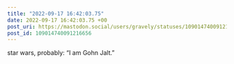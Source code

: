 ```yaml
---
title: "2022-09-17 16:42:03.75"
date: 2022-09-17 16:42:03.75 +00
post_uri: https://mastodon.social/users/gravely/statuses/109014740091216656
post_id: 109014740091216656
---
```

star wars, probably: “I am Gohn Jalt.”


